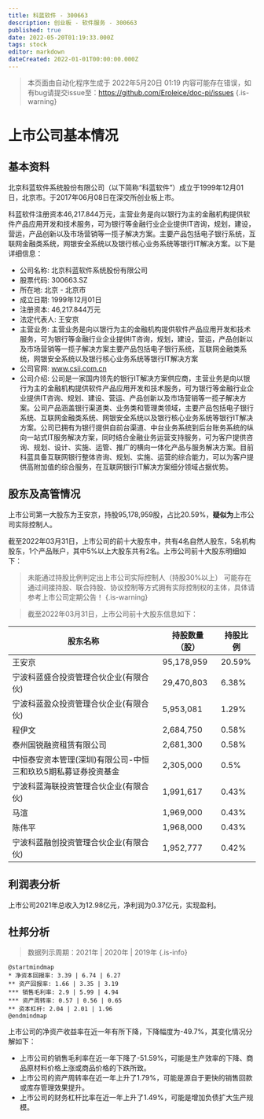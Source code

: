 ```yaml
---
title: 科蓝软件 - 300663
description: 创业板 - 软件服务 - 300663
published: true
date: 2022-05-20T01:19:33.000Z
tags: stock
editor: markdown
dateCreated: 2022-01-01T00:00:00.000Z
---
```


> 本页面由自动化程序生成于 2022年5月20日 01:19
> 内容可能存在错误，如有bug请提交issue至：https://github.com/Eroleice/doc-pi/issues
{.is-warning}

# 上市公司基本情况

## 基本资料

北京科蓝软件系统股份有限公司（以下简称“科蓝软件”）成立于1999年12月01日，北京市。于2017年06月08日在深交所创业板上市。

科蓝软件注册资本46,217.844万元，主营业务是向以银行为主的金融机构提供软件产品应用开发和技术服务，可为银行等金融行业企业提供IT咨询，规划，建设，营运，产品创新以及市场营销等一揽子解决方案。主要产品包括电子银行系统，互联网金融类系统，网银安全系统以及银行核心业务系统等银行IT解决方案。以下是详细信息：

- 公司名称: 北京科蓝软件系统股份有限公司
- 股票代码: 300663.SZ
- 所在地: 北京 - 北京市
- 成立日期: 1999年12月01日
- 注册资本: 46,217.844万元
- 法定代表人: 王安京
- 主营业务: 主营业务是向以银行为主的金融机构提供软件产品应用开发和技术服务，可为银行等金融行业企业提供IT咨询，规划，建设，营运，产品创新以及市场营销等一揽子解决方案主要产品包括电子银行系统，互联网金融类系统，网银安全系统以及银行核心业务系统等银行IT解决方案
- 公司官网: www.csii.com.cn
- 公司介绍: 公司是一家国内领先的银行IT解决方案供应商，主营业务是向以银行为主的金融机构提供软件产品应用开发和技术服务，可为银行等金融行业企业提供IT咨询、规划、建设、营运、产品创新以及市场营销等一揽子解决方案。公司产品涵盖银行渠道类、业务类和管理类领域，主要产品包括电子银行系统、互联网金融类系统、网银安全系统以及银行核心业务系统等银行IT解决方案。公司已拥有为银行提供自前台渠道、中台业务系统到后台账务系统的纵向一站式IT服务解决方案，同时结合金融业务运营支持服务，可为客户提供咨询、规划、设计、实施、运管、推广的横向一体化产品与服务解决方案。目前科蓝具备互联网银行整体咨询、规划、实施、运营的综合能力，可以为客户提供高附加值的综合服务，在互联网银行IT解决方案细分领域占据优势。


## 股东及高管情况

上市公司第一大股东为王安京，持股95,178,959股，占比20.59%，**疑似为**上市公司实际控制人。

截至2022年03月31日，上市公司的前十大股东中，共有4名自然人股东，5名机构股东，1个产品账户，其中5%以上大股东共有2名。上市公司前十大股东明细如下：

> 未能通过持股比例判定出上市公司实际控制人（持股30%以上）
> 可能存在通过间接持股、联合持股、协议控制等方式拥有实际控制权的主体，具体请参考上市公司定期公告！
{.is-warning}

> 截至2022年03月31日，上市公司前十大股东信息如下：

| 股东名称 | 持股数量（股） | 持股比例 |
| --- | --- | --- |
| 王安京 | 95,178,959 | 20.59% |
| 宁波科蓝盛合投资管理合伙企业(有限合伙) | 29,470,803 | 6.38% |
| 宁波科蓝盈众投资管理合伙企业(有限合伙) | 5,953,081 | 1.29% |
| 程伊文 | 2,684,750 | 0.58% |
| 泰州国锐融资租赁有限公司 | 2,681,300 | 0.58% |
| 中恒泰安资本管理(深圳)有限公司-中恒三和玖玖5期私募证券投资基金 | 2,305,000 | 0.5% |
| 宁波科蓝海联投资管理合伙企业(有限合伙) | 1,991,617 | 0.43% |
| 马渲 | 1,969,000 | 0.43% |
| 陈伟平 | 1,968,000 | 0.43% |
| 宁波科蓝融创投资管理合伙企业(有限合伙) | 1,952,777 | 0.42% |




## 利润表分析

上市公司2021年总收入为12.98亿元，净利润为0.37亿元，实现盈利。

## 杜邦分析

> 数据列示周期：2021年 | 2020年 | 2019年
{.is-info}

```plantuml
@startmindmap
* 净资本回报率: 3.39 | 6.74 | 6.27
** 资产回报率: 1.66 | 3.35 | 3.19
*** 销售毛利率: 2.9 | 5.99 | 4.94
*** 资产周转率: 0.57 | 0.56 | 0.65
** 资本杠杆: 2.04 | 2.01 | 1.96
@endmindmap
```

上市公司的净资产收益率在近一年有所下降，下降幅度为-49.7%，其变化情况分解如下：
- 上市公司的销售毛利率在近一年下降了-51.59%，可能是生产效率的下降、商品原材料价格上涨或商品价格的下跌所致。
- 上市公司的资产周转率在近一年上升了1.79%，可能是源自于更快的销售回款或库存管理效果提升。
- 上市公司的财务杠杆比率在近一年上升了1.49%，可能是增加负债扩大生产规模。

